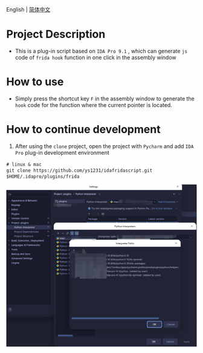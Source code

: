 English | [简体中文](README-zh-CN.md)

# Project Description

*   This is a plug-in script based on `IDA Pro 9.1` , which can generate `js` code of `frida hook` function in one click in the assembly window

# How to use

*   Simply press the shortcut key `F` in the assembly window to generate the `hook` code for the function where the current pointer is located.

# How to continue development

1. After using the `clone` project, open the project with `Pycharm` and add `IDA Pro` plug-in development environment

```shell
# linux & mac
git clone https://github.com/ys1231/idafridascript.git $HOME/.idapro/plugins/frida
```
![image](resources/screenshot-20250407-020045.png)


